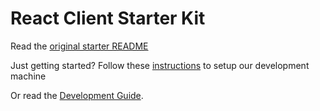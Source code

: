 React Client Starter Kit
========================

Read the [original starter README](doc/STARTER_README.md)

Just getting started?  Follow these [instructions](doc/DEV_SETUP.md) to setup our development machine

Or read the [Development Guide](doc/DEV_GUIDE.md).
